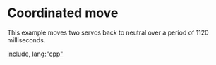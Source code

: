 # Coordinated move

This example moves two servos back to neutral over a period of 1120
milliseconds.

[include, lang:"cpp"](../examples/CoordinatedMove/CoordinatedMove.ino)
